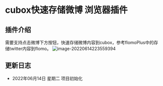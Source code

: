# cubox快速存储微博 浏览器插件
## 插件介绍
需要支持点击微博下方按钮，快速存储微博内容到cubox，参考flomoPlus中的存储twitter内容到flomo。
![image-20220614223559394](https://kazoottt-1256684243.cos.ap-chengdu.myqcloud.com/143604.png)

## 更新日志

- 2022年06月14日 星期二 项目初始化

